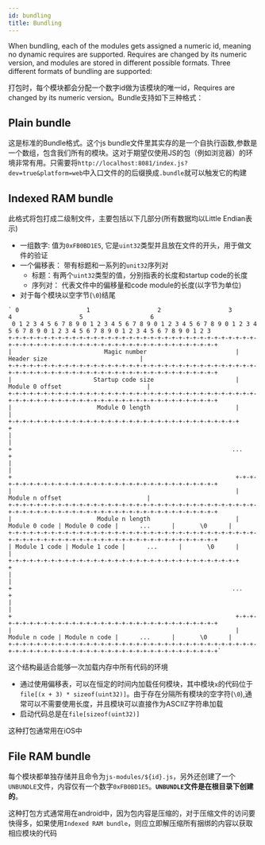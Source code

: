 ```yaml
---
id: bundling
title: Bundling
---
```


When bundling, each of the modules gets assigned a numeric id, meaning no dynamic requires are supported. Requires are changed by its numeric version, and modules are stored in different possible formats. Three different formats of bundling are supported:

打包时，每个模块都会分配一个数字id做为该模块的唯一id，Requires are changed by its numeric version。Bundle支持如下三种格式：

## Plain bundle

这是标准的Bundle格式。这个js bundle文件里其实存的是一个自执行函数,参数是一个数组，包含我们所有的模块。这对于期望仅使用JS的包（例如浏览器）的环境非常有用。只需要将`http://localhost:8081/index.js?dev=true&platform=web`中入口文件的的后缀换成`.bundle`就可以触发它的构建

## Indexed RAM bundle

此格式将包打成二级制文件，主要包括以下几部分(所有数据均以Little Endian表示)

* 一组数字: 值为`0xFB0BD1E5`, 它是`uint32`类型并且放在文件的开头，用于做文件的验证
* 一个偏移表： 带有标题和一系列的`unit32`序列对
    * 标题：有两个`uint32`类型的值，分别指表的长度和startup code的长度
    * 序列对： 代表文件中的偏移量和code module的长度(以字节为单位)
* 对于每个模块以空字节(`\0`)结尾

```
` 0                   1                   2                   3                   4                   5                   6
 0 1 2 3 4 5 6 7 8 9 0 1 2 3 4 5 6 7 8 9 0 1 2 3 4 5 6 7 8 9 0 1 2 3 4 5 6 7 8 9 0 1 2 3 4 5 6 7 8 9 0 1 2 3 4 5 6 7 8 9 0 1 2 3
+-+-+-+-+-+-+-+-+-+-+-+-+-+-+-+-+-+-+-+-+-+-+-+-+-+-+-+-+-+-+-+-+-+-+-+-+-+-+-+-+-+-+-+-+-+-+-+-+-+-+-+-+-+-+-+-+-+-+-+-+-+-+-+-+
|                          Magic number                         |                          Header size                          |
+-+-+-+-+-+-+-+-+-+-+-+-+-+-+-+-+-+-+-+-+-+-+-+-+-+-+-+-+-+-+-+-+-+-+-+-+-+-+-+-+-+-+-+-+-+-+-+-+-+-+-+-+-+-+-+-+-+-+-+-+-+-+-+-+
|                       Startup code size                       |                        Module 0 offset                        |
+-+-+-+-+-+-+-+-+-+-+-+-+-+-+-+-+-+-+-+-+-+-+-+-+-+-+-+-+-+-+-+-+-+-+-+-+-+-+-+-+-+-+-+-+-+-+-+-+-+-+-+-+-+-+-+-+-+-+-+-+-+-+-+-+
|                        Module 0 length                        |                                                               |
+-+-+-+-+-+-+-+-+-+-+-+-+-+-+-+-+-+-+-+-+-+-+-+-+-+-+-+-+-+-+-+-+                                                               +
|                                                                                                                               |
+                                                              ...                                                              +
|                                                                                                                               |
+                                                               +-+-+-+-+-+-+-+-+-+-+-+-+-+-+-+-+-+-+-+-+-+-+-+-+-+-+-+-+-+-+-+-+
|                                                               |                        Module n offset                        |
+-+-+-+-+-+-+-+-+-+-+-+-+-+-+-+-+-+-+-+-+-+-+-+-+-+-+-+-+-+-+-+-+-+-+-+-+-+-+-+-+-+-+-+-+-+-+-+-+-+-+-+-+-+-+-+-+-+-+-+-+-+-+-+-+
|                        Module n length                        | Module 0 code | Module 0 code |      ...      |       \0      |
+-+-+-+-+-+-+-+-+-+-+-+-+-+-+-+-+-+-+-+-+-+-+-+-+-+-+-+-+-+-+-+-+-+-+-+-+-+-+-+-+-+-+-+-+-+-+-+-+-+-+-+-+-+-+-+-+-+-+-+-+-+-+-+-+
| Module 1 code | Module 1 code |      ...      |       \0      |                                                               |
+-+-+-+-+-+-+-+-+-+-+-+-+-+-+-+-+-+-+-+-+-+-+-+-+-+-+-+-+-+-+-+-+                                                               +
|                                                                                                                               |
+                                                              ...                                                              +
|                                                                                                                               |
+                                                               +-+-+-+-+-+-+-+-+-+-+-+-+-+-+-+-+-+-+-+-+-+-+-+-+-+-+-+-+-+-+-+-+
|                                                               | Module n code | Module n code |      ...      |       \0      |
+-+-+-+-+-+-+-+-+-+-+-+-+-+-+-+-+-+-+-+-+-+-+-+-+-+-+-+-+-+-+-+-+-+-+-+-+-+-+-+-+-+-+-+-+-+-+-+-+-+-+-+-+-+-+-+-+-+-+-+-+-+-+-+-+`
```
这个结构最适合能够一次加载内存中所有代码的环境

* 通过使用偏移表，可以在恒定的时间内加载任何模块，其中模块`x`的代码位于`file[(x + 3) * sizeof(uint32)]`。由于存在分隔所有模块的空字符(`\0`),通常可以不需要使用长度，并且模块可以直接作为ASCIIZ字符串加载
* 启动代码总是在`file[sizeof(uint32)]`

这种打包通常用在iOS中

## File RAM bundle

每个模块都单独存储并且命令为`js-modules/${id}.js`，另外还创建了一个`UNBUNDLE`文件，内容仅有一个数字`0xFB0BD1E5`。**`UNBUNDLE`文件是在根目录下创建的**。

这种打包方式通常用在android中，因为包内容是压缩的，对于压缩文件的访问要快得多，如果使用`Indexed RAM bundle`，则应立即解压缩所有捆绑的内容以获取相应模块的代码